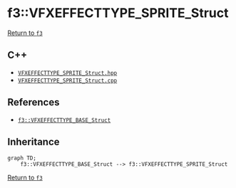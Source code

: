 # f3::VFXEFFECTTYPE_SPRITE_Struct

[Return to `f3`](/docs/f3.md)

## C++

- [`VFXEFFECTTYPE_SPRITE_Struct.hpp`](/src/f3/VFXEFFECTTYPE_SPRITE_Struct.hpp)
- [`VFXEFFECTTYPE_SPRITE_Struct.cpp`](/src/f3/VFXEFFECTTYPE_SPRITE_Struct.cpp)

## References

- [`f3::VFXEFFECTTYPE_BASE_Struct`](/docs/f3/VFXEFFECTTYPE_BASE_Struct.md)

## Inheritance

```mermaid
graph TD;
    f3::VFXEFFECTTYPE_BASE_Struct --> f3::VFXEFFECTTYPE_SPRITE_Struct
```

[Return to `f3`](/docs/f3.md)